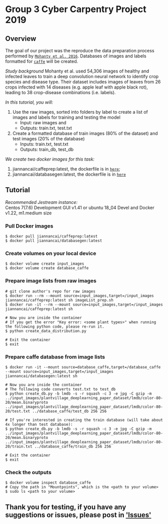 # Group 3 Cyber Carpentry Project 2019

## Overview
The goal of our project was the reproduce the data preparation process performed by [`Mohanty et al. 2016`](<https://www.ncbi.nlm.nih.gov/pmc/articles/PMC5032846/>). Databases of images and labels formatted for [`caffe`](<https://caffe.berkeleyvision.org/>) will be created.

*Study background*
Mohanty et al. used 54,306 images of healthy and infected leaves to train a deep convolution neural network to identify crop species and disease type. Their dataset includes images of leaves from 26 crops infected with 14 diseases (e.g. apple leaf with apple black rot), leading to 38 crop-disease combinations (i.e. labels). 

*In this tutorial, you will:*
1. Use the raw images, sorted into folders by label to create a list of images and labels for training and testing the model
    - Input: raw images and
    - Outputs: train.txt, test.txt
2. Create a formatted database of train images (80% of the dataset) and test images (20% of the database)
    - Inputs: train.txt, test.txt
    - Outputs: train_db, test_db
    
*We create two docker images for this task:* 
1. jiannancai/caffeprep:latest, the dockerfile is in [`here`](<https://github.com/cyber-carpentry/group3/blob/master/imageList_docker/Dockerfile>); 
2. jiannancai/databasegen:latest, the dockerfile is in [`here`](<https://github.com/cyber-carpentry/group3/blob/master/databaseGen_docker/Dockerfile>)

## Tutorial

*Recommended Jestream instance:* \
Centos 7(7.6) Development GUI v1.41 or ubuntu 18_04 Devel and Docker v1.22, m1.medium size

### Pull Docker images
```
$ docker pull jiannancai/caffeprep:latest
$ docker pull jiannancai/databasegen:latest
```
### Create volumes on your local device
```
$ docker volume create input_images
$ docker volume create database_caffe
```
### Prepare image lists from raw images
```
# git clone author's repo for raw images 
$ docker run --rm --mount source=input_images,target=/input_images jiannancai/caffeprep:latest sh imageList_prep.sh
$ docker run -it --rm --mount source=input_images,target=/input_images jiannancai/caffeprep:latest sh

# Now you are inside the container
# If you get the error "Key error: <some plant types>" when running the following python code, please re-run it.
$ python create_data_distribution.py

# Exit the container
$ exit
```
### Prepare caffe database from image lists
```
$ docker run -it --mount source=database_caffe,target=/database_caffe --mount source=input_images,target=/input_images jiannancai/databasegen:latest sh

# Now you are inside the container
# The following code converts test.txt to test_db
$ python create_db.py -b lmdb -s -r squash -c 3 -e jpg -C gzip -m ../input_images/plantvillage_deeplearning_paper_dataset/lmdb/color-80-20/mean.binaryproto  ../input_images/plantvillage_deeplearning_paper_dataset/lmdb/color-80-20/test.txt ../database_caffe/test_db 256 256

# If you're interested in creating the train database (will take about 4x longer than test database):
$ python create_db.py -b lmdb -s -r squash -c 3 -e jpg -C gzip -m ../input_images/plantvillage_deeplearning_paper_dataset/lmdb/color-80-20/mean.binaryproto  ../input_images/plantvillage_deeplearning_paper_dataset/lmdb/color-80-20/train.txt ../database_caffe/train_db 256 256

# Exit the container
$ exit
```
### Check the outputs
```
$ docker volume inspect database_caffe
# Copy the path in "Mountpoints", which is the <path to your volume>
$ sudo ls <path to your volume>
```
## Thank you for testing, if you have any suggestions or issues, please post in ['Issues'](<https://github.com/cyber-carpentry/group3/issues>)
